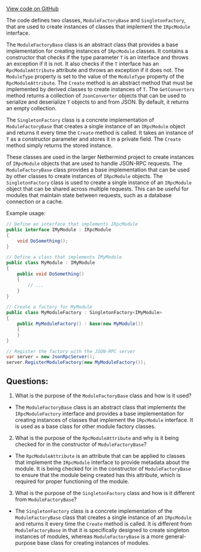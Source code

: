 [View code on GitHub](https://github.com/NethermindEth/nethermind/src/Nethermind/Nethermind.JsonRpc/Modules/ModuleFactoryBase.cs)

The code defines two classes, `ModuleFactoryBase` and `SingletonFactory`, that are used to create instances of classes that implement the `IRpcModule` interface. 

The `ModuleFactoryBase` class is an abstract class that provides a base implementation for creating instances of `IRpcModule` classes. It contains a constructor that checks if the type parameter `T` is an interface and throws an exception if it is not. It also checks if the `T` interface has an `RpcModuleAttribute` attribute and throws an exception if it does not. The `ModuleType` property is set to the value of the `ModuleType` property of the `RpcModuleAttribute`. The `Create` method is an abstract method that must be implemented by derived classes to create instances of `T`. The `GetConverters` method returns a collection of `JsonConverter` objects that can be used to serialize and deserialize `T` objects to and from JSON. By default, it returns an empty collection.

The `SingletonFactory` class is a concrete implementation of `ModuleFactoryBase` that creates a single instance of an `IRpcModule` object and returns it every time the `Create` method is called. It takes an instance of `T` as a constructor parameter and stores it in a private field. The `Create` method simply returns the stored instance.

These classes are used in the larger Nethermind project to create instances of `IRpcModule` objects that are used to handle JSON-RPC requests. The `ModuleFactoryBase` class provides a base implementation that can be used by other classes to create instances of `IRpcModule` objects. The `SingletonFactory` class is used to create a single instance of an `IRpcModule` object that can be shared across multiple requests. This can be useful for modules that maintain state between requests, such as a database connection or a cache. 

Example usage:

```csharp
// Define an interface that implements IRpcModule
public interface IMyModule : IRpcModule
{
    void DoSomething();
}

// Define a class that implements IMyModule
public class MyModule : IMyModule
{
    public void DoSomething()
    {
        // ...
    }
}

// Create a factory for MyModule
public class MyModuleFactory : SingletonFactory<IMyModule>
{
    public MyModuleFactory() : base(new MyModule())
    {
    }
}

// Register the factory with the JSON-RPC server
var server = new JsonRpcServer();
server.RegisterModuleFactory(new MyModuleFactory());
```
## Questions: 
 1. What is the purpose of the `ModuleFactoryBase` class and how is it used?
- The `ModuleFactoryBase` class is an abstract class that implements the `IRpcModuleFactory` interface and provides a base implementation for creating instances of classes that implement the `IRpcModule` interface. It is used as a base class for other module factory classes.

2. What is the purpose of the `RpcModuleAttribute` and why is it being checked for in the constructor of `ModuleFactoryBase`?
- The `RpcModuleAttribute` is an attribute that can be applied to classes that implement the `IRpcModule` interface to provide metadata about the module. It is being checked for in the constructor of `ModuleFactoryBase` to ensure that the module being created has this attribute, which is required for proper functioning of the module.

3. What is the purpose of the `SingletonFactory` class and how is it different from `ModuleFactoryBase`?
- The `SingletonFactory` class is a concrete implementation of the `ModuleFactoryBase` class that creates a single instance of an `IRpcModule` and returns it every time the `Create` method is called. It is different from `ModuleFactoryBase` in that it is specifically designed to create singleton instances of modules, whereas `ModuleFactoryBase` is a more general-purpose base class for creating instances of modules.